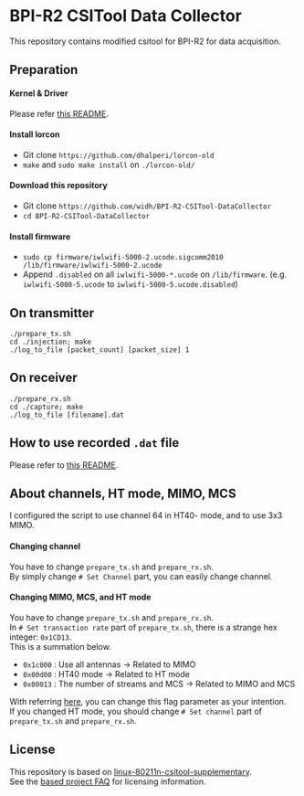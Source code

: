 # BPI-R2 CSITool Data Collector

This repository contains modified csitool for BPI-R2 for data acquisition.  

## Preparation
#### Kernel & Driver
Please refer [this README](https://github.com/widh/BPI-R2-CSITool-Kernel#readme).  

#### Install lorcon
+ Git clone `https://github.com/dhalperi/lorcon-old`  
+ `make` and `sudo make install` on `./lorcon-old/`  

#### Download this repository
+ Git clone `https://github.com/widh/BPI-R2-CSITool-DataCollector`  
+ `cd BPI-R2-CSITool-DataCollector`

#### Install firmware
+ `sudo cp firmware/iwlwifi-5000-2.ucode.sigcomm2010 /lib/firmware/iwlwifi-5000-2.ucode`  
+ Append `.disabled` on all `iwlwifi-5000-*.ucode` on `/lib/firmware`. (e.g. `iwlwifi-5000-5.ucode` to `iwlwifi-5000-5.ucode.disabled`)  

## On transmitter
```
./prepare_tx.sh
cd ./injection; make
./log_to_file [packet_count] [packet_size] 1
```

## On receiver
```
./prepare_rx.sh
cd ./capture; make
./log_to_file [filename].dat
```

## How to use recorded `.dat` file
Please refer to [this README](https://github.com/widh/15na-tools#readme).  

## About channels, HT mode, MIMO, MCS
I configured the script to use channel 64 in HT40- mode, and to use 3x3 MIMO.  

#### Changing channel
You have to change `prepare_tx.sh` and `prepare_rx.sh`.  
By simply change `# Set Channel` part, you can easily change channel.  

#### Changing MIMO, MCS, and HT mode
You have to change `prepare_tx.sh` and `prepare_rx.sh`.  
In `# Set transaction rate` part of `prepare_tx.sh`, there is a strange hex integer: `0x1CD13`.  
This is a summation below.  

+ `0x1c000` : Use all antennas → Related to MIMO  
+ `0x00d00` : HT40 mode → Related to HT mode  
+ `0x00013` : The number of streams and MCS → Related to MIMO and MCS  

With referring [here](https://github.com/widh/BPI-R2-CSITool-Kernel/blob/master/drivers/net/wireless/iwlwifi/dvm/commands.h#L245-L333), you can change this flag parameter as your intention.  
If you changed HT mode, you should change `# Set channel` part of `prepare_tx.sh` and `prepare_rx.sh`.  

## License
This repository is based on [linux-80211n-csitool-supplementary](http://github.com/dhalperi/linux-80211n-csitool-supplementary).  
See the [based project FAQ](http://dhalperi.github.io/linux-80211n-csitool/faq.html) for licensing information.  

